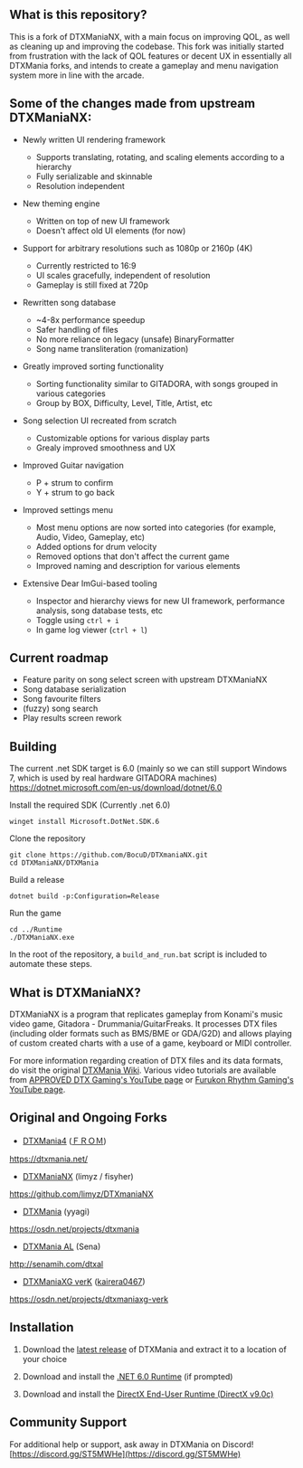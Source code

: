## What is this repository?

This is a fork of DTXManiaNX, with a main focus on improving QOL, as well as cleaning up and improving the codebase. This fork was initially started from frustration with the lack of QOL features or decent UX in essentially all DTXMania forks, and intends to create a gameplay and menu navigation system more in line with the arcade.

## Some of the changes made from upstream DTXManiaNX:

- Newly written UI rendering framework
  - Supports translating, rotating, and scaling elements according to a hierarchy
  - Fully serializable and skinnable
  - Resolution independent

- New theming engine
  - Written on top of new UI framework
  - Doesn't affect old UI elements (for now)
 
- Support for arbitrary resolutions such as 1080p or 2160p (4K)
  - Currently restricted to 16:9
  - UI scales gracefully, independent of resolution
  - Gameplay is still fixed at 720p

- Rewritten song database
  - ~4-8x performance speedup
  - Safer handling of files
  - No more reliance on legacy (unsafe) BinaryFormatter
  - Song name transliteration (romanization)

- Greatly improved sorting functionality
  - Sorting functionality similar to GITADORA, with songs grouped in various categories
  - Group by BOX, Difficulty, Level, Title, Artist, etc

- Song selection UI recreated from scratch
  - Customizable options for various display parts
  - Grealy improved smoothness and UX

- Improved Guitar navigation
  - P + strum to confirm
  - Y + strum to go back

- Improved settings menu
  - Most menu options are now sorted into categories (for example, Audio, Video, Gameplay, etc)
  - Added options for drum velocity
  - Removed options that don't affect the current game
  - Improved naming and description for various elements

- Extensive Dear ImGui-based tooling
  - Inspector and hierarchy views for new UI framework, performance analysis, song database tests, etc
  - Toggle using `ctrl + i`
  - In game log viewer (`ctrl + l`)
 
## Current roadmap

- Feature parity on song select screen with upstream DTXManiaNX
- Song database serialization
- Song favourite filters
- (fuzzy) song search
- Play results screen rework

## Building

The current .net SDK target is 6.0 (mainly so we can still support Windows 7, which is used by real hardware GITADORA machines)
https://dotnet.microsoft.com/en-us/download/dotnet/6.0

Install the required SDK (Currently .net 6.0)

```
winget install Microsoft.DotNet.SDK.6
```

Clone the repository

```
git clone https://github.com/BocuD/DTXmaniaNX.git
cd DTXManiaNX/DTXMania
```

Build a release

```
dotnet build -p:Configuration=Release
```

Run the game

```
cd ../Runtime
./DTXManiaNX.exe
```

In the root of the repository, a `build_and_run.bat` script is included to automate these steps.

## What is DTXManiaNX?
DTXManiaNX is a program that replicates gameplay from Konami's music video game, Gitadora - Drummania/GuitarFreaks. It processes DTX files (including older formats such as BMS/BME or GDA/G2D) and allows playing of custom created charts with a use of a game, keyboard or MIDI controller.

For more information regarding creation of DTX files and its data formats, do visit the original [DTXMania Wiki](https://osdn.net/projects/dtxmania/wiki/DTX%20data%20format). Various video tutorials are available from [APPROVED DTX Gaming's YouTube page](https://youtu.be/9GlSk62pgGw) or [
Furukon Rhythm Gaming's YouTube page](https://www.youtube.com/playlist?list=PLj22ny7-DS2V-l0pWLhp8cLRYLF3jskCs).

## Original and Ongoing Forks
* [DTXMania4](https://dtxmania.net/) ([ＦＲＯＭ](https://github.com/DTXMania))

https://dtxmania.net/

* [DTXManiaNX](https://github.com/limyz/DTXmaniaNX) (limyz / fisyher)

https://github.com/limyz/DTXmaniaNX

* [DTXMania](https://osdn.net/projects/dtxmania) (yyagi)

https://osdn.net/projects/dtxmania

* [DTXMania AL](http://senamih.com/dtxal) (Sena)

http://senamih.com/dtxal

* [DTXManiaXG verK](https://osdn.net/projects/dtxmaniaxg-verk) ([kairera0467](https://github.com/kairera0467))

https://osdn.net/projects/dtxmaniaxg-verk

## Installation
1. Download the [latest release](https://github.com/BocuD/DTXmaniaNX/releases) of DTXMania and extract it to a location of your choice

2. Download and install the [.NET 6.0 Runtime](https://dotnet.microsoft.com/en-us/download/dotnet/6.0) (if prompted)

3. Download and install the [DirectX End-User Runtime (DirectX v9.0c)](https://www.microsoft.com/en-us/download/details.aspx?displaylang=en&id=35)

## Community Support
For additional help or support, ask away in DTXMania on Discord! 
[https://discord.gg/ST5MWHe](https://discord.gg/ST5MWHe)
